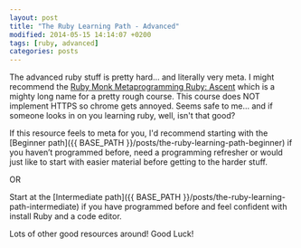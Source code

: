 ```yaml
---
layout: post
title: "The Ruby Learning Path - Advanced"
modified: 2014-05-15 14:14:07 +0200
tags: [ruby, advanced]
categories: posts
---
```

The advanced ruby stuff is pretty hard... and literally very meta. I might recommend the [Ruby Monk Metaprogramming Ruby: Ascent](https://rubymonk.com/learning/books/5-metaprogramming-ruby-ascent) which is a mighty long name for a pretty rough course. This course does NOT implement HTTPS so chrome gets annoyed. Seems safe to me... and if someone looks in on you learning ruby, well, isn't that good?

If this resource feels to meta for you, I'd recommend starting with the [Beginner path]({{ BASE_PATH }}/posts/the-ruby-learning-path-beginner) if you haven’t programmed before, need a programming refresher or would just like to start with easier material before getting to the harder stuff. 

OR

Start at the [Intermediate path]({{ BASE_PATH }}/posts/the-ruby-learning-path-intermediate) if you have programmed before and feel confident with install Ruby and a code editor. 

Lots of other good resources around! Good Luck!